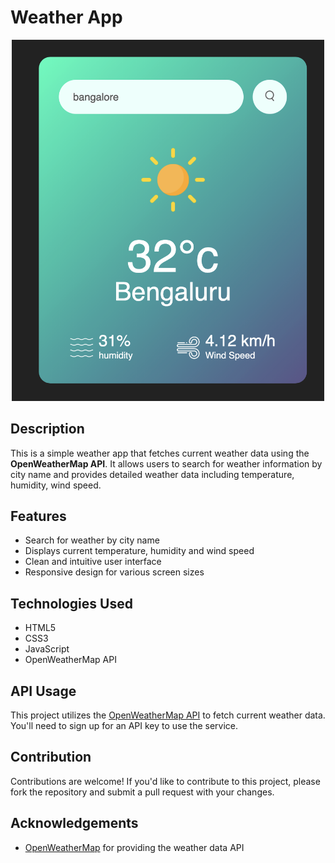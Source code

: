 # Weather App

<p align="center">
  <img src="weather_app_sc.png" width="500">
</p>

## Description

This is a simple weather app that fetches current weather data using the **OpenWeatherMap API**. It allows users to search for weather information by city name and provides detailed weather data including temperature, humidity, wind speed.

## Features

- Search for weather by city name
- Displays current temperature, humidity and wind speed
- Clean and intuitive user interface
- Responsive design for various screen sizes

## Technologies Used

- HTML5
- CSS3
- JavaScript
- OpenWeatherMap API

## API Usage

This project utilizes the [OpenWeatherMap API](https://openweathermap.org/api) to fetch current weather data. You'll need to sign up for an API key to use the service.

## Contribution

Contributions are welcome! If you'd like to contribute to this project, please fork the repository and submit a pull request with your changes.

## Acknowledgements

- [OpenWeatherMap](https://openweathermap.org) for providing the weather data API
